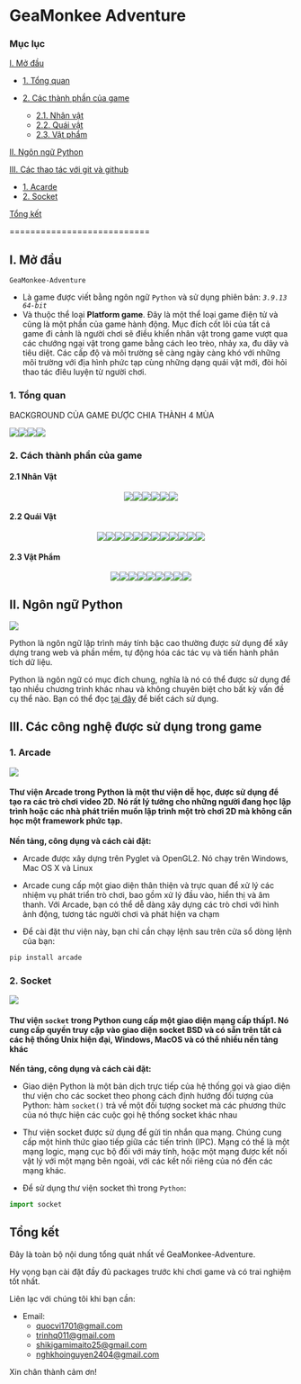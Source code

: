 # GeaMonkee Adventure

### Mục lục

[I. Mở đầu](#Modau)

- [1. Tổng quan](#tongquan)
- [2. Các thành phần của game](#cacthanhphancuagame)

  - [2.1. Nhân vật](#21nhanvat)
  - [2.2. Quái vật](#22quai)
  - [2.3. Vật phẩm](#23vatpham)

[II. Ngôn ngữ Python](#ngonngupython)

[III. Các thao tác với git và github](#caccongnghesudungtronggame)

- [1. Acarde](#arcade)
- [2. Socket](#socket)

[Tổng kết](#Tongket)

===========================

<a name="Modau"></a>

## I. Mở đầu

`GeaMonkee-Adventure`

- Là game được viết bằng ngôn ngữ `Python` và sử dụng phiên bản: _`3.9.13 64-bit`_
- Và thuộc thể loại **Platform game**. Đây là một thể loại game điện tử và cũng là một phần của game hành động. Mục đích cốt lõi của tất cả game đi cảnh là người chơi sẽ điều khiển nhân vật trong game vượt qua các chướng ngại vật trong game bằng cách leo trèo, nhảy xa, đu dây và tiêu diệt.
  Các cấp độ và môi trường sẽ càng ngày càng khó với những môi trường với địa hình phức tạp cùng những dạng quái vật mới, đòi hỏi thao tác điêu luyện từ người chơi.

<a name="tongquan"></a>

### 1. Tổng quan

BACKGROUND CỦA GAME ĐƯỢC CHIA THÀNH 4 MÙA

<div style="width: 26% ;display:flex; margin:auto 0">
<img src="./assets/images/Backgrounds/colored_grass.png">
<img src="./assets/images/Backgrounds/colored_desert.png">
<img src="./assets/images/Backgrounds/blue_land.png">
<img src="./assets/images/Backgrounds/colored_shroom.png">
</div>

<a name="cacthanhphancuagame"></a>

### 2. Cách thành phần của game

<a name="21nhanvat"></a>

#### 2.1 Nhân Vật

<div style="width: 100% ;display:flex; margin:auto 0; justify-content: center;flex-wrap: wrap">
<img src="./assets/images/Players/alienGreen_climb1.png">
<img src="./assets/images/Players/alienGreen_front.png">
<img src="./assets/images/Players/alienGreen_hit.png">
<img src="./assets/images/Players/alienGreen_jump.png">
<img src="./assets/images/Players/alienGreen_swim1.png">
<img src="./assets/images/Players/alienGreen_duck.png">
</div>

<a name="22quai"></a>

#### 2.2 Quái Vật

<div style="width: 100% ;display:flex; justify-content: center;flex-wrap: wrap">
<img src="./assets/images/Enemies/barnacle.png">
<img src="./assets/images/Enemies/bee.png">
<img src="./assets/images/Enemies/fishBlue.png">
<img src="./assets/images/Enemies/fishGreen.png">
<img src="./assets/images/Enemies/fishPink.png">
<img src="./assets/images/Enemies/fly.png">
<img src="./assets/images/Enemies/frog.png">
<img src="./assets/images/Enemies/wormPink.png">
<img src="./assets/images/Enemies/mouse.png">
<img src="./assets/images/Enemies/saw.png">
<img src="./assets/images/Enemies/slimeBlock.png">
<img src="./assets/images/Enemies/snail.png">
</div>

<a name="23vatpham"></a>

#### 2.3 Vật Phẩm

<div style="width: 100% ;display:flex; margin:auto 0; justify-content: center;flex-wrap: wrap">
<img src="./assets/images/Items/coinBronze.png">
<img src="./assets/images/Items/coinSilver.png">
<img src="./assets/images/Items/coinGold.png">
<img src="./assets/images/Items/gemBlue.png">
<img src="./assets/images/Items/gemGreen.png">
<img src="./assets/images/Items/gemRed.png">
<img src="./assets/images/Items/keyBlue.png">
<img src="./assets/images/Items/keyGreen.png">
<img src="./assets/images/Items/keyYellow.png">
</div>

<a name="ngonngupython"></a>

## II. Ngôn ngữ Python

<img src=https://www.python.org/static/img/python-logo@2x.png>

Python là ngôn ngữ lập trình máy tính bậc cao thường được sử dụng để xây dựng trang web và phần mềm, tự động hóa các tác vụ và tiến hành phân tích dữ liệu.

Python là ngôn ngữ có mục đích chung, nghĩa là nó có thể được sử dụng để tạo nhiều chương trình khác nhau và không chuyên biệt cho bất kỳ vấn đề cụ thể nào. Bạn có thể đọc [tại đây](https://www.python.org/doc/) để biết cách sử dụng.

<a name="caccongnghesudungtronggame"></a>

## III. Các công nghệ được sử dụng trong game

<a name="arcade"></a>

### 1. Arcade

<img src=https://api.arcade.academy/en/latest/_images/arcade-logo.svg>

#### Thư viện Arcade trong Python là một thư viện dễ học, được sử dụng để tạo ra các trò chơi video 2D. Nó rất lý tưởng cho những người đang học lập trình hoặc các nhà phát triển muốn lập trình một trò chơi 2D mà không cần học một framework phức tạp.

**Nền tảng, công dụng và cách cài đặt:**

- Arcade được xây dựng trên Pyglet và OpenGL2. Nó chạy trên Windows, Mac OS X và Linux

- Arcade cung cấp một giao diện thân thiện và trực quan để xử lý các nhiệm vụ phát triển trò chơi, bao gồm xử lý đầu vào, hiển thị và âm thanh. Với Arcade, bạn có thể dễ dàng xây dựng các trò chơi với hình ảnh động, tương tác người chơi và phát hiện va chạm

- Để cài đặt thư viện này, bạn chỉ cần chạy lệnh sau trên cửa sổ dòng lệnh của bạn:

```sh
pip install arcade
```

<a name="socket"></a>

### 2. Socket

<img src=https://files.realpython.com/media/Python-Sockets-Tutorial_Watermarked.aebb960a567a.jpg>
<a name="socket"></a>

#### Thư viện `socket` trong Python cung cấp một giao diện mạng cấp thấp1. Nó cung cấp quyền truy cập vào giao diện socket BSD và có sẵn trên tất cả các hệ thống Unix hiện đại, Windows, MacOS và có thể nhiều nền tảng khác

**Nền tảng, công dụng và cách cài đặt:**

- Giao diện Python là một bản dịch trực tiếp của hệ thống gọi và giao diện thư viện cho các socket theo phong cách định hướng đối tượng của Python: hàm `socket()` trả về một đối tượng socket mà các phương thức của nó thực hiện các cuộc gọi hệ thống socket khác nhau

- Thư viện socket được sử dụng để gửi tin nhắn qua mạng. Chúng cung cấp một hình thức giao tiếp giữa các tiến trình (IPC). Mạng có thể là một mạng logic, mạng cục bộ đối với máy tính, hoặc một mạng được kết nối vật lý với một mạng bên ngoài, với các kết nối riêng của nó đến các mạng khác.

- Để sử dụng thư viện socket thì trong `Python`:

```python
import socket
```

<a name="Tongket"></a>

## Tổng kết

Đây là toàn bộ nội dung tổng quát nhất về GeaMonkee-Adventure.

Hy vọng bạn cài đặt đầy đủ packages trước khi chơi game và có trai nghiệm tốt nhất.

Liên lạc với chúng tôi khi bạn cần:

- Email:
  - quocvi1701@gmail.com
  - trinhq011@gmail.com
  - shikigamimaito25@gmail.com
  - nghkhoinguyen2404@gmail.com

Xin chân thành cảm ơn!
